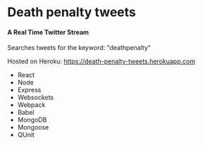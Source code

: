 # Death penalty tweets

#### A Real Time Twitter Stream

Searches tweets for the keyword: "deathpenalty"

Hosted on Heroku: https://death-penalty-tweets.herokuapp.com

- React
- Node
- Express
- Websockets
- Webpack
- Babel
- MongoDB
- Mongoose
- QUnit


